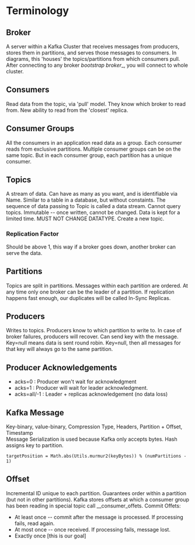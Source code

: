 # Terminology
## Broker
A server within a Kafka Cluster that receives messages from producers, stores them in partitions, and serves those messages to consumers.
In diagrams, this 'houses' the topics/partitions from which consumers pull. After connecting to any broker _bootstrap broker__, you will
connect to whole cluster.
## Consumers
Read data from the topic, via 'pull' model. They know which broker to read from. New ability to read from the 'closest' replica.

## Consumer Groups
All the consumers in an application read data as a group. Each consumer reads from exclusive partitions. Multiple consumer groups can
be on the same topic. But in each consumer group, each partition has a unique consumer.
## Topics
A stream of data. Can have as many as you want, and is identifiable via Name. Similar to a table in a database, but without 
constaints. The sequence of data passing to Topic is called a data stream. Cannot query topics. Immutable -- once written, cannot be 
changed. Data is kept for a limited time. MUST NOT CHANGE DATATYPE. Create a new topic.
### Replication Factor
Should be above 1, this way if a broker goes down, another broker can serve the data.
## Partitions
Topics are split in partitions. Messages within each partition are ordered. At any time only one broker can be the leader of a 
partition. If replication happens fast enough, our duplicates will be called In-Sync Replicas.
## Producers
Writes to topics. Producers know to which partition to write to. In case of broker failures, producers will recover. Can
send key with the message. Key=null means data is sent round robin. Key=null, then all messages for that key will always go to
the same partition.
## Producer Acknowledgements
- acks=0 : Producer won't wait for acknowledgment
- acks=1 : Producer will wait for leader acknowledgment.
- acks=all/-1 : Leader + replicas acknowledgement (no data loss)
## Kafka Message
Key-binary, value-binary, Compression Type, Headers, Partition + Offset, Timestamp \
Message Serialization is used because Kafka only accepts bytes. Hash assigns key to partition.
```
targetPosition = Math.abs(Utils.murmur2(keyBytes)) % (numPartitions - 1)
```
## Offset
Incremental ID unique to each partition. Guarantees order within a partition (but not in other partitions).
Kafka stores offsets at which a consumer group has been reading in special topic call __consumer_offets.
Commit Offets:
- At least once -- commit after the message is processed. If processing fails, read again.
- At most once -- once received. If processing fails, message lost.
- Exactly once [this is our goal]

